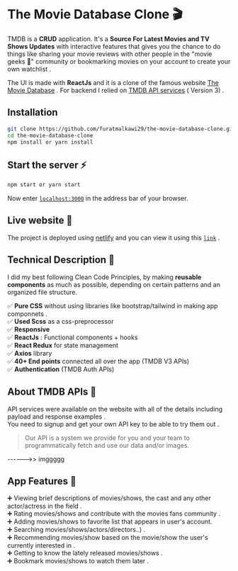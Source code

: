 # The Movie Database Clone 🎬

TMDB is a **CRUD** application.
 It's a **Source For Latest Movies and TV Shows Updates** with interactive features that gives you the chance to do things like sharing your movie reviews with other people in the "movie geeks 🍕" community or bookmarking movies on your account to create your own watchlist  .

 The UI is made with **ReactJs** and it is a clone of the famous website [The Movie Database](https://www.themoviedb.org/) . For backend I relied on [TMDB API services](https://developer.themoviedb.org/reference/intro/getting-started)  ( Version 3) . 

## Installation

```bash
git clone https://github.com/furatmalkawi29/the-movie-database-clone.git
cd the-movie-database-clone
npm install or yarn install
```

## Start the server ⚡

```bash
npm start or yarn start
```
Now enter  [`localhost:3000`](http://localhost:3000/)  in the address bar of your browser.

## Live website 🔗 
The project is deployed using [netlify](https://www.netlify.com/) and you can view it using this [`link`](https://63bc31fa174f621426a96a57--vocal-sherbet-e8a780.netlify.app/) .
## Technical Description 🔮
 I did my best following Clean Code Principles, by making **reusable components** as much as possible, depending on certain patterns and an organized file structure. 
 
✅ **Pure CSS** without using libraries like bootstrap/tailwind in making app componnets .\
✅ **Used Scss** as a css-preprocessor\
✅ **Responsive** \
✅ **ReactJs** :  Functional components + hooks \
✅ **React Redux** for state management \
✅ **Axios** library\
✅ **40+ End points** connected all over the app (TMDB     V3 APIs) \
✅ **Authentication** (TMDB Auth APIs) 


## About TMDB APIs 🔐

API services were available on the website with all of the details including payload and response examples .\
 You need to signup and get your own API key  to be able to try them out  .

>  Our API is a system we provide for you and your team to programmatically fetch and use our data and/or images. 

------>> imggggg
## App Features  🚀
➕ Viewing brief descriptions of movies/shows, the cast and any other           
 actor/actress in the field .\
➕ Rating movies/shows and contribute with the movies fans community .\
➕ Adding movies/shows to favorite list that appears in user's account. \
➕ Searching movies/shows/actors/directors..) .\
➕ Recommending movies/show based on the movie/show the user's currently interested in .\
➕ Getting to know the lately released movies/shows  .\
➕ Bookmark movies/shows to watch them later .


